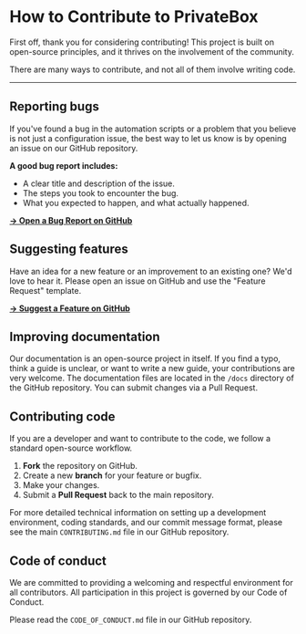 # How to Contribute to PrivateBox

First off, thank you for considering contributing! This project is built on open-source principles, and it thrives on the involvement of the community.

There are many ways to contribute, and not all of them involve writing code. 

---

## Reporting bugs

If you've found a bug in the automation scripts or a problem that you believe is not just a configuration issue, the best way to let us know is by opening an issue on our GitHub repository.

**A good bug report includes:**
*   A clear title and description of the issue.
*   The steps you took to encounter the bug.
*   What you expected to happen, and what actually happened.

**[→ Open a Bug Report on GitHub](https://github.com/Rasped/privatebox/issues)**

## Suggesting features

Have an idea for a new feature or an improvement to an existing one? We'd love to hear it. Please open an issue on GitHub and use the "Feature Request" template.

**[→ Suggest a Feature on GitHub](https://github.com/Rasped/privatebox/issues)**

## Improving documentation

Our documentation is an open-source project in itself. If you find a typo, think a guide is unclear, or want to write a new guide, your contributions are very welcome. The documentation files are located in the `/docs` directory of the GitHub repository. You can submit changes via a Pull Request.

## Contributing code

If you are a developer and want to contribute to the code, we follow a standard open-source workflow.

1.  **Fork** the repository on GitHub.
2.  Create a new **branch** for your feature or bugfix.
3.  Make your changes.
4.  Submit a **Pull Request** back to the main repository.

For more detailed technical information on setting up a development environment, coding standards, and our commit message format, please see the main `CONTRIBUTING.md` file in our GitHub repository.

## Code of conduct

We are committed to providing a welcoming and respectful environment for all contributors. All participation in this project is governed by our Code of Conduct.

Please read the `CODE_OF_CONDUCT.md` file in our GitHub repository.
